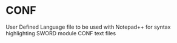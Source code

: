 # CONF
User Defined Language file to be used with Notepad++ for syntax highlighting SWORD module CONF text files
